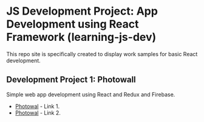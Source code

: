 # **JS Development Project: App Development using React Framework** (learning-js-dev)
This repo site is specifically created to display work samples for basic React development.

## Development Project 1: Photowall
Simple web app development using React and Redux and Firebase.

* [Photowal](https://photowall-8fce2.web.app/) - Link 1.
* [Photowal](https://photowall-8fce2.firebaseapp.com/) - Link 2.